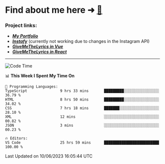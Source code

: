 # Find about me here ➜ [🧑](https://pauabella.dev)

### Project links:
- ***[My Portfolio](https://pauabella.dev)***
- ***[Instafy](https://instafy.me)*** (currently not working due to changes in the Instagram API)
- ***[GiveMeTheLyrics in Vue](https://lyrics.pauabella.dev)***
- ***[GiveMeTheLyrics in React](https://pauabella.dev/GiveMeTheLyrics)***

---
<!--START_SECTION:waka-->
![Code Time](http://img.shields.io/badge/Code%20Time-2%2C222%20hrs%2051%20mins-blue)

📊 **This Week I Spent My Time On** 

```text
💬 Programming Languages: 
TypeScript               9 hrs 33 mins       █████████░░░░░░░░░░░░░░░░   36.79 % 
HTML                     8 hrs 50 mins       █████████░░░░░░░░░░░░░░░░   34.02 % 
CSS                      7 hrs 18 mins       ███████░░░░░░░░░░░░░░░░░░   28.10 % 
XML                      12 mins             ░░░░░░░░░░░░░░░░░░░░░░░░░   00.82 % 
JSON                     3 mins              ░░░░░░░░░░░░░░░░░░░░░░░░░   00.23 % 

🔥 Editors: 
VS Code                  25 hrs 59 mins      █████████████████████████   100.00 % 
```


 Last Updated on 10/06/2023 16:05:44 UTC
<!--END_SECTION:waka-->
